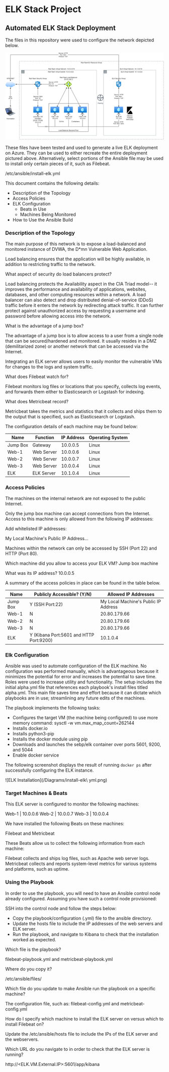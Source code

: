 # ELK Stack Project

## Automated ELK Stack Deployment

The files in this repository were used to configure the network depicted below.

![ELK Network Diagram](/Diagrams/ELKProject.png)

These files have been tested and used to generate a live ELK deployment on Azure. They can be used to either recreate the entire deployment pictured above. Alternatively, select portions of the Ansible file may be used to install only certain pieces of it, such as Filebeat.

/etc/ansible/install-elk.yml

This document contains the following details:
- Description of the Topology
- Access Policies
- ELK Configuration
  - Beats in Use
  - Machines Being Monitored
- How to Use the Ansible Build

### Description of the Topology

The main purpose of this network is to expose a load-balanced and monitored instance of DVWA, the D*mn Vulnerable Web Application.

Load balancing ensures that the application will be highly available, in addition to restricting traffic to the network.

What aspect of security do load balancers protect?

Load balancing protects the Availability aspect in the CIA Triad model-- it improves the performance and availability of applications, websites, databases, and other computing resources within a network. A load balancer can also detect and drop distributed denial-of-service (DDoS) traffic before it enters the network by redirecting attack traffic. It can further protect against unauthorized access by requesting a username and password before allowing access into the network. 

What is the advantage of a jump box?

The advantage of a jump box is to allow access to a user from a single node that can be secured/hardened and monitored. It usually resides in a DMZ (demilitarized zone) or another network that can be accessed via the Internet.

Integrating an ELK server allows users to easily monitor the vulnerable VMs for changes to the logs and system traffic.

What does Filebeat watch for?

Filebeat monitors log files or locations that you specify, collects log events, and forwards them either to Elasticsearch or Logstash for indexing.

What does Metricbeat record?

Metricbeat takes the metrics and statistics that it collects and ships them to the output that is specified, such as Elasticsearch or Logstash.

The configuration details of each machine may be found below:

| Name     	| Function   	| IP Address 	| Operating System 	|
|----------	|------------	|------------	|------------------	|
| Jump Box 	| Gateway    	| 10.0.0.5   	| Linux            	|
| Web-1     | Web Server 	| 10.0.0.6   	| Linux            	|
| Web-2     | Web Server 	| 10.0.0.7   	| Linux            	|
| Web-3     | Web Server 	| 10.0.0.4   	| Linux            	|
| ELK      	| ELK Server 	| 10.1.0.4   	| Linux            	|

### Access Policies

The machines on the internal network are not exposed to the public Internet. 

Only the jump box machine can accept connections from the Internet. Access to this machine is only allowed from the following IP addresses:

Add whitelisted IP addresses:

My Local Machine's Public IP Address...

Machines within the network can only be accessed by SSH (Port 22) and HTTP (Port 80).

Which machine did you allow to access your ELK VM? Jump box machine

What was its IP address? 10.0.0.5

A summary of the access policies in place can be found in the table below.

| Name     	| Publicly Accessible? (Y/N)              	| Allowed IP Addresses                 	|
|----------	|-----------------------------------------	|--------------------------------------	|
| Jump Box 	| Y (SSH Port:22)                         	| My Local Machine's Public IP Address 	|
| Web-1    	| N                                       	| 20.80.179.66                         	|
| Web-2    	| N                                       	| 20.80.179.66                         	|
| Web-3    	| N                                       	| 20.80.179.66                         	|
| ELK      	| Y (Kibana Port:5601 and HTTP Port:9200) 	| 10.1.0.4                             	|

### Elk Configuration

Ansible was used to automate configuration of the ELK machine. No configuration was performed manually, which is advantageous because it minimizes the potential for error and increases the potential to save time. Roles were used to increase utility and functionality. The setup includes the initial alpha.yml file that references each playbook's install files titled alpha.yml. This main file saves time and effort because it can dictate which playbooks are in use; streamlining any future edits of the machines.

The playbook implements the following tasks:
- Configures the target VM (the machine being configured) to use more memory
  command: sysctl -w vm.max_map_count=262144 
- Installs docker.io 
- Installs python3-pip 
- Installs the docker module using pip 
- Downloads and launches the sebp/elk container over ports 5601, 9200, and 5044
- Enable docker service


The following screenshot displays the result of running `docker ps` after successfully configuring the ELK instance.

![ELK Installation](/Diagrams/install-elk\ yml.png)

### Target Machines & Beats
This ELK server is configured to monitor the following machines:

Web-1 | 10.0.0.6
Web-2 | 10.0.0.7
Web-3 | 10.0.0.4

We have installed the following Beats on these machines:

Filebeat and Metricbeat

These Beats allow us to collect the following information from each machine:

Filebeat collects and ships log files, such as Apache web server logs. 
Metricbeat collects and reports system-level metrics for various systems and platforms, such as uptime.

### Using the Playbook
In order to use the playbook, you will need to have an Ansible control node already configured. Assuming you have such a control node provisioned: 

SSH into the control node and follow the steps below:
- Copy the playbook/configuration (.yml) file to the ansible directory.
- Update the hosts file to include the IP addresses of the web servers and ELK server.
- Run the playbook, and navigate to Kibana to check that the installation worked as expected.

Which file is the playbook? 

filebeat-playbook.yml and metricbeat-playbook.yml

Where do you copy it?

/etc/ansible/files/

Which file do you update to make Ansible run the playbook on a specific machine? 

The configuration file, such as: filebeat-config.yml and metricbeat-config.yml

How do I specify which machine to install the ELK server on versus which to install Filebeat on?

Update the /etc/ansible/hosts file to include the IPs of the ELK server and the webservers.

Which URL do you navigate to in order to check that the ELK server is running?

http://<ELK.VM.External.IP>:5601/app/kibana



